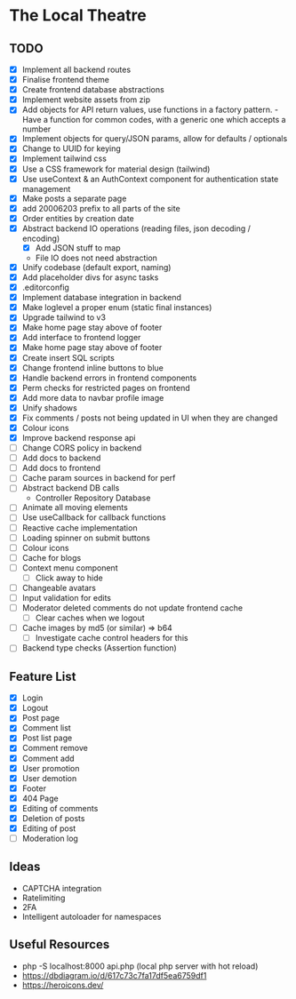 # The Local Theatre

## TODO

-   [x] Implement all backend routes
-   [x] Finalise frontend theme
-   [x] Create frontend database abstractions
-   [x] Implement website assets from zip
-   [x] Add objects for API return values, use functions in a factory pattern. - Have a function for common codes, with a
        generic one which accepts a number
-   [x] Implement objects for query/JSON params, allow for defaults / optionals
-   [x] Change to UUID for keying
-   [x] Implement tailwind css
-   [x] Use a CSS framework for material design (tailwind)
-   [x] Use useContext & an AuthContext component for authentication state management
-   [x] Make posts a separate page
-   [x] add 20006203 prefix to all parts of the site
-   [x] Order entities by creation date
-   [x] Abstract backend IO operations (reading files, json decoding / encoding)
    -   [x] Add JSON stuff to map
    -   File IO does not need abstraction
-   [x] Unify codebase (default export, naming)
-   [x] Add placeholder divs for async tasks
-   [x] .editorconfig
-   [x] Implement database integration in backend
-   [x] Make loglevel a proper enum (static final instances)
-   [x] Upgrade tailwind to v3
-   [x] Make home page stay above of footer
-   [x] Add interface to frontend logger
-   [x] Make home page stay above of footer
-   [x] Create insert SQL scripts
-   [x] Change frontend inline buttons to blue
-   [x] Handle backend errors in frontend components
-   [x] Perm checks for restricted pages on frontend
-   [x] Add more data to navbar profile image
-   [x] Unify shadows
-   [x] Fix comments / posts not being updated in UI when they are changed
-   [x] Colour icons
-   [x] Improve backend response api
-   [ ] Change CORS policy in backend
-   [ ] Add docs to backend
-   [ ] Add docs to frontend
-   [ ] Cache param sources in backend for perf
-   [ ] Abstract backend DB calls
    -   Controller Repository Database
-   [ ] Animate all moving elements
-   [ ] Use useCallback for callback functions
-   [ ] Reactive cache implementation
-   [ ] Loading spinner on submit buttons
-   [ ] Colour icons
-   [ ] Cache for blogs
-   [ ] Context menu component
    -   [ ] Click away to hide
-   [ ] Changeable avatars
-   [ ] Input validation for edits
-   [ ] Moderator deleted comments do not update frontend cache
    -   [ ] Clear caches when we logout
-   [ ] Cache images by md5 (or similar) => b64
    -   [ ] Investigate cache control headers for this
-   [ ] Backend type checks (Assertion function)

## Feature List

-   [x] Login
-   [x] Logout
-   [x] Post page
-   [x] Comment list
-   [x] Post list page
-   [x] Comment remove
-   [x] Comment add
-   [x] User promotion
-   [x] User demotion
-   [x] Footer
-   [x] 404 Page
-   [x] Editing of comments
-   [x] Deletion of posts
-   [x] Editing of post
-   [ ] Moderation log

## Ideas

-   CAPTCHA integration
-   Ratelimiting
-   2FA
-   Intelligent autoloader for namespaces

## Useful Resources

-   php -S localhost:8000 api.php (local php server with hot reload)
-   https://dbdiagram.io/d/617c73c7fa17df5ea6759df1
-   https://heroicons.dev/

